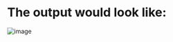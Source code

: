 # The output would look like:

![image](https://github.com/anujagrawal699/CountWordFrequency/assets/121146661/fc6ec625-6fdf-4b57-826f-8d8609ea404d)
